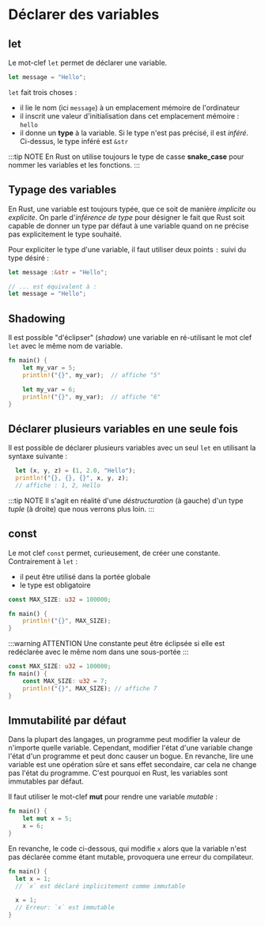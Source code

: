 # Déclarer des variables

<Avertissement />

## let

Le mot-clef `let` permet de déclarer une variable.

```rust
let message = "Hello";
```

`let` fait trois choses :

- il lie le nom (ici `message`) à un emplacement mémoire de l'ordinateur
- il inscrit une valeur d'initialisation dans cet emplacement mémoire : `hello`
- il donne un **type** à la variable. Si le type n'est pas précisé, il est *inféré*. Ci-dessus, le type inféré est `&str`

:::tip NOTE
En Rust on utilise toujours le type de casse **snake_case** pour nommer les variables et les fonctions.
:::

## Typage des variables

En Rust, une variable est toujours typée, que ce soit de manière *implicite* ou *explicite*.  On parle d'*inférence de type* pour désigner le fait que Rust soit capable de donner un type par défaut à une variable quand on ne précise pas explicitement le type souhaité.

Pour expliciter le type d'une variable, il faut utiliser deux points `:` suivi du type désiré :

```rust
let message :&str = "Hello";

// ... est équivalent à :
let message = "Hello";
```

## Shadowing

Il est possible "d'éclipser" (*shadow*) une variable en ré-utilisant le mot clef `let` avec le même nom de variable.

```rust
fn main() {
    let my_var = 5;
    println!("{}", my_var);  // affiche "5"

    let my_var = 6;
    println!("{}", my_var);  // affiche "6"
}
```

## Déclarer plusieurs variables en une seule fois

Il est possible de déclarer plusieurs variables avec un seul `let` en utilisant la syntaxe suivante :

```rust
  let (x, y, z) = (1, 2.0, "Hello");
  println!("{}, {}, {}", x, y, z);
  // affiche : 1, 2, Hello
```

:::tip NOTE
Il s'agit en réalité d'une *déstructuration* (à gauche) d'un type *tuple* (à droite) que nous verrons plus loin.
:::

## const

Le mot clef `const` permet, curieusement, de créer une constante. Contrairement à `let` :

- il peut être utilisé dans la portée globale
- le type est obligatoire

```rust
const MAX_SIZE: u32 = 100000;

fn main() {
    println!("{}", MAX_SIZE);
}
```

:::warning ATTENTION
Une constante peut être éclipsée si elle est redéclarée avec le même nom dans une sous-portée
:::

```rust
const MAX_SIZE: u32 = 100000;
fn main() {
    const MAX_SIZE: u32 = 7;
    println!("{}", MAX_SIZE); // affiche 7
}
```

## Immutabilité par défaut

Dans la plupart des langages, un programme peut modifier la valeur de n'importe quelle variable. Cependant, modifier l'état d'une variable change l'état d'un programme et peut donc causer un bogue. En revanche, lire une variable est une opération sûre et sans effet secondaire, car cela ne change pas l'état du programme. C'est pourquoi en Rust, les variables sont immutables par défaut.

Il faut utiliser le mot-clef **mut** pour rendre une variable _mutable_ :

```rust
fn main() {
    let mut x = 5;
    x = 6;
}
```

En revanche, le code ci-dessous, qui modifie `x` alors que la variable n'est pas déclarée comme étant mutable, provoquera une erreur du compilateur.

```rust
fn main() {
  let x = 1;  
  // `x` est déclaré implicitement comme immutable

  x = 1;
  // Erreur: `x` est immutable
}
```
